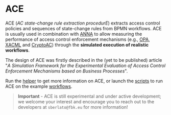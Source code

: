# ACE

ACE (*AC state-change rule extraction procedurE*) extracts access control policies and sequences of state-change rules from BPMN workflows. ACE is usually used in combination with [ANNA](https://github.com/stfbk/ANNA) to allow measuring the performance of access control enforcement mechanisms (e.g., [OPA](https://www.openpolicyagent.org/), [XACML](http://docs.oasis-open.org/xacml/3.0/xacml-3.0-core-spec-os-en.html) and [CryptoAC](https://github.com/stfbk/CryptoAC)) through the **simulated execution of realistic workflows**.

The design of ACE was firstly described in the (yet to be published) article "*A Simulation Framework for the Experimental Evaluation of Access Control Enforcement Mechanisms based on Business Processes*".

Run the [helper](./launchHelper.sh) to get more information on ACE, or launch the [scripts](./scripts/) to run ACE on the example [workflows](./workflows/).

> **Important** - ACE is still experimental and under active development; we welcome your interest and encourage you to reach out to the developers at `sberlato@fbk.eu` for more information!
